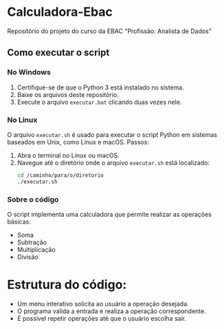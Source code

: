 # Calculadora-Ebac
 Repositório do projeto do curso da EBAC "Profissão: Analista de Dados"


## Como executar o script

### No Windows
1. Certifique-se de que o Python 3 está instalado no sistema.
2. Baixe os arquivos deste repositório.
3. Execute o arquivo `executar.bat` clicando duas vezes nele.

   
### No Linux
O arquivo `executar.sh` é usado para executar o script Python em sistemas baseados em Unix, como Linux e macOS. 
Passos:
1. Abra o terminal no Linux ou macOS.
2. Navegue até o diretório onde o arquivo `executar.sh` está localizado:
   ```bash
   cd /caminho/para/o/diretorio
   ./executar.sh


### Sobre o código
O script implementa uma calculadora que permite realizar as operações básicas:

 - Soma
 - Subtração
 - Multiplicação
 - Divisão
   
# Estrutura do código:
 - Um menu interativo solicita ao usuário a operação desejada.
 - O programa valida a entrada e realiza a operação correspondente.
 - É possível repetir operações até que o usuário escolha sair.
 
